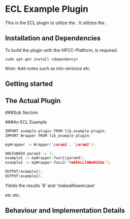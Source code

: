 ECL Example Plugin
================

This is the ECL plugin to utilize the <plugin name>.
It utilizes the <Related API>.

Installation and Dependencies
----------------------------

To build the <plugin name> plugin with the HPCC-Platform, <dependency> is required.
```
sudo apt-get install <dependency>
```

*Note:* Add notes such as min versions etc.


Getting started
---------------

<Add relevant content>

The Actual Plugin
-----------------

<Add relevant content>

###Sub Section

<Add details>

###An ECL Example
```c
IMPORT example-plugin FROM lib_example-plugin;
IMPORT Wrapper FROM lib_example-plugin;

myWrapper := Wrapper('param1', 'param2');

UNSIGNED4 param3 := 7;
example1 := myWrapper.func1(param3);
example2 := myWrapper.func2('MaKEALLlOWeRCASe');

OUTPUT(example1);
OUTPUT(example2);
```
Yields the results '8' and 'makealllowercase'

etc etc.

Behaviour and Implementation Details
------------------------------------

<Add relevant content>
